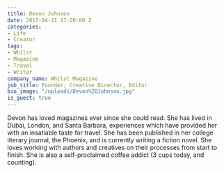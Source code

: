 ```yaml
---
title: Devon Johnson
date: 2017-04-11 17:20:00 Z
categories:
- Life
- Creator
tags:
- Whilst
- Magazine
- Travel
- Writer
company_name: Whilst Magazine
job_title: Founder, Creative Director, Editor
bio_image: "/uploads/Devon%20Johnson.jpg"
is_guest: true
---
```


Devon has loved magazines ever since she could read. She has lived in Dubai, London, and Santa Barbara, experiences which have provided her with an insatiable taste for travel. She has been published in her college literary journal, the Phoenix, and is currently writing a fiction novel. She loves working with authors and creatives on their processes from start to finish. She is also a self-proclaimed coffee addict (3 cups today, and counting).